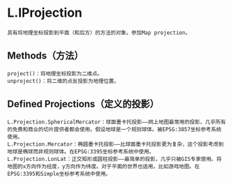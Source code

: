 #   L.IProjection
    具有将地理坐标投影到平面（和后方）的方法的对象。参加Map projection。
##  Methods（方法）
    project()：将地理坐标投影为二维点。
    unproject()：将二维的点反投影为地理位置。
##  Defined Projections（定义的投影）
    L.Projection.SphericalMercator：球面墨卡托投影——网上地图最常用的投影，几乎所有的免费和商业的切片提供者都会使用。假设地球是一个规则球体。被EPSG:3857坐标参考系统使用。
    L.Projection.Mercator：椭圆墨卡托投影——比球面墨卡托投影更为复杂，这个投影考虑到地球是椭球而非规则球体。在EPSG:3395坐标参考系统中使用。
    L.Projection.LonLat：正交矩形或圆柱投影——最简单的投影，几乎只被GIS专家使用。将地图的x方向作为经度，y方向作为纬度。对于平面的世界也适用，比如游戏地图。在EPSG:3395和Simple坐标参考系统中使用。